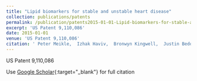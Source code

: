 ```yaml
---
title: "Lipid biomarkers for stable and unstable heart disease"
collection: publications/patents
permalink: /publication/patents2015-01-01-Lipid-biomarkers-for-stable-and-unstable-heart-disease
excerpt: 'US Patent 9,110,086'
date: 2015-01-01
venue: 'US Patent 9,110,086'
citation: ' Peter Meikle,  Izhak Haviv,  Bronwyn Kingwell,  Justin Bedo,  Benjamin Goudey, &quot;Lipid biomarkers for stable and unstable heart disease.&quot; US Patent 9,110,086, 2015.'
---
```

US Patent 9,110,086

Use [Google Scholar](https://scholar.google.com/scholar?q=Lipid+biomarkers+for+stable+and+unstable+heart+disease){:target="_blank"} for full citation